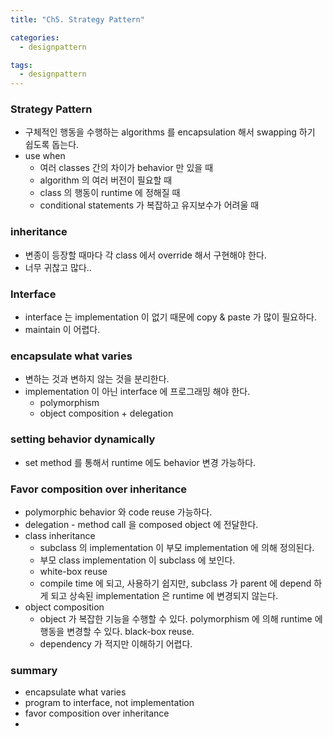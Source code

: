 ```yaml
---
title: "Ch5. Strategy Pattern"

categories:
  - designpattern

tags:
  - designpattern
---
```


### Strategy Pattern
- 구체적인 행동을 수행하는 algorithms 를 encapsulation 해서 swapping 하기 쉽도록 돕는다.
- use when
  - 여러 classes 간의 차이가 behavior 만 있을 때
  - algorithm 의 여러 버전이 필요할 때
  - class 의 행동이 runtime 에 정해질 때
  - conditional statements 가 복잡하고 유지보수가 어려울 때

### inheritance
- 변종이 등장할 때마다 각 class 에서 override 해서 구현해야 한다. 
- 너무 귀찮고 많다..


### Interface
- interface 는 implementation 이 없기 때문에 copy & paste 가 많이 필요하다.
- maintain 이 어렵다.

### encapsulate what varies
- 변하는 것과 변하지 않는 것을 분리한다.
- implementation 이 아닌 interface 에 프로그래밍 해야 한다.
  - polymorphism
  - object composition + delegation

### setting behavior dynamically
- set method 를 통해서 runtime 에도 behavior 변경 가능하다.


### Favor composition over inheritance
- polymorphic behavior 와 code reuse 가능하다.
- delegation - method call 을 composed object 에 전달한다.
- class inheritance
  - subclass 의 implementation 이 부모 implementation 에 의해 정의된다.
  - 부모 class implementation 이 subclass 에 보인다.
  - white-box reuse
  - compile time 에 되고, 사용하기 쉽지만, subclass 가 parent 에 depend 하게 되고 상속된 implementation 은 runtime 에 변경되지 않는다.
- object composition
  - object 가 복잡한 기능을 수행할 수 있다. polymorphism 에 의해 runtime 에 행동을 변경할 수 있다. black-box reuse.
  - dependency 가 적지만 이해하기 어렵다.


### summary
- encapsulate what varies
- program to interface, not implementation
- favor composition over inheritance
- 